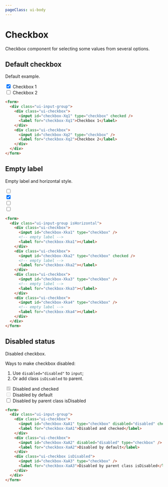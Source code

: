 ```yaml
---
pageClass: ui-body
---
```


# Checkbox

Checkbox component for selecting some values from several options.

## Default checkbox

Default example.

<section class="ui-section">
  <form>
    <div class="ui-input-group">
      <div class="ui-checkbox">
        <input id="checkbox-Xq1" type="checkbox" checked />
        <label for="checkbox-Xq1">Checkbox 1</label>
      </div>
      <div class="ui-checkbox">
        <input id="checkbox-Xq2" type="checkbox" />
        <label for="checkbox-Xq2">Checkbox 2</label>
      </div>
    </div>
  </form>
</section>

```html
<form>
  <div class="ui-input-group">
    <div class="ui-checkbox">
      <input id="checkbox-Xq1" type="checkbox" checked />
      <label for="checkbox-Xq1">Checkbox 1</label>
    </div>
    <div class="ui-checkbox">
      <input id="checkbox-Xq2" type="checkbox" />
      <label for="checkbox-Xq2">Checkbox 2</label>
    </div>
  </div>
</form>
```

## Empty label

Empty label and horizontal style.

<section class="ui-section">
  <form>
    <div class="ui-input-group isHorizontal">
      <div class="ui-checkbox">
        <input id="checkbox-Xka1" type="checkbox" />
        <!-- empty label -->
        <label for="checkbox-Xka1"></label>
      </div>
      <div class="ui-checkbox">
        <input id="checkbox-Xka2" type="checkbox" checked />
        <!-- empty label -->
        <label for="checkbox-Xka2"></label>
      </div>
      <div class="ui-checkbox">
        <input id="checkbox-Xka3" type="checkbox" />
        <!-- empty label -->
        <label for="checkbox-Xka3"></label>
      </div>
      <div class="ui-checkbox">
        <input id="checkbox-Xka4" type="checkbox" />
        <!-- empty label -->
        <label for="checkbox-Xka4"></label>
      </div>
    </div>
  </form>
</section>

```html
<form>
  <div class="ui-input-group isHorizontal">
    <div class="ui-checkbox">
      <input id="checkbox-Xka1" type="checkbox" />
      <!-- empty label -->
      <label for="checkbox-Xka1"></label>
    </div>
    <div class="ui-checkbox">
      <input id="checkbox-Xka2" type="checkbox" checked />
      <!-- empty label -->
      <label for="checkbox-Xka2"></label>
    </div>
    <div class="ui-checkbox">
      <input id="checkbox-Xka3" type="checkbox" />
      <!-- empty label -->
      <label for="checkbox-Xka3"></label>
    </div>
    <div class="ui-checkbox">
      <input id="checkbox-Xka4" type="checkbox" />
      <!-- empty label -->
      <label for="checkbox-Xka4"></label>
    </div>
  </div>
</form>
```

## Disabled status

Disabled checkbox.

Ways to make checkbox disabled:

1. Use `disabled="disabled"` to `input`;
2. Or add class `isDisabled` to parent.

<section class="ui-section">
  <form>
    <div class="ui-input-group">
        <div class="ui-checkbox">
        <input id="checkbox-XaA1" type="checkbox" disabled="disabled" checked />
        <label for="checkbox-XaA1">Disabled and checked</label>
      </div>
      <div class="ui-checkbox">
        <input id="checkbox-XaA2" disabled="disabled" type="checkbox" />
        <label for="checkbox-XaA2">Disabled by default</label>
      </div>
      <div class="ui-checkbox isDisabled">
        <input id="checkbox-XaA3" type="checkbox" />
        <label for="checkbox-XaA3">Disabled by parent class isDisabled</label>
      </div>
    </div>
  </form>
</section>

```html
<form>
  <div class="ui-input-group">
    <div class="ui-checkbox">
      <input id="checkbox-XaA1" type="checkbox" disabled="disabled" checked />
      <label for="checkbox-XaA1">Disabled and checked</label>
    </div>
    <div class="ui-checkbox">
      <input id="checkbox-XaA2" disabled="disabled" type="checkbox" />
      <label for="checkbox-XaA2">Disabled by default</label>
    </div>
    <div class="ui-checkbox isDisabled">
      <input id="checkbox-XaA3" type="checkbox" />
      <label for="checkbox-XaA3">Disabled by parent class isDisabled</label>
    </div>
  </div>
</form>
```
